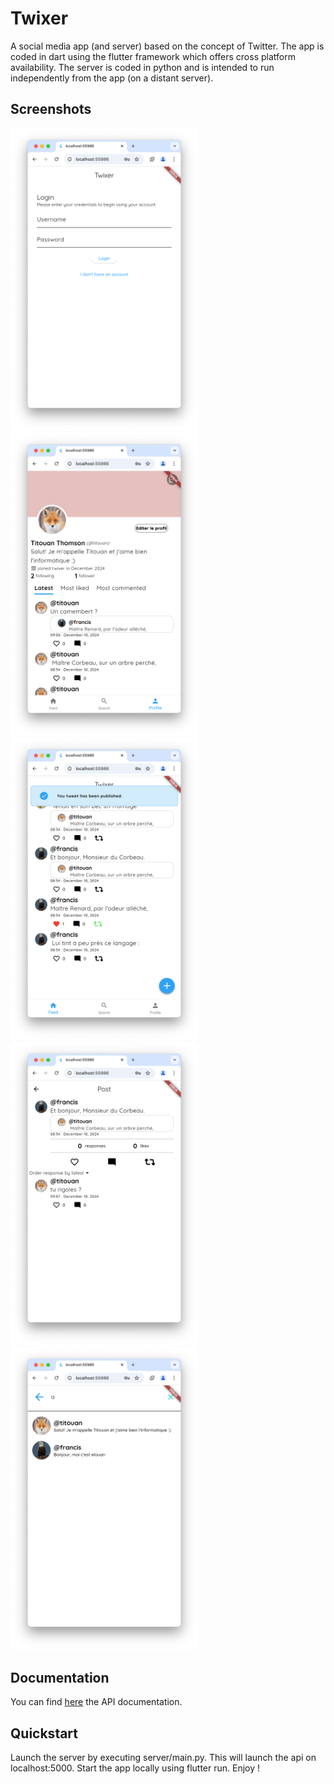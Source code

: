 # Twixer
A social media app (and server) based on the concept of Twitter.
The app is coded in dart using the flutter framework which offers cross platform availability. The server is coded in python and is intended to run independently from the app (on a distant server).

## Screenshots

<img src="Screenshots/withoutline/1.png" width="300" /> <img src="Screenshots/withoutline/2.png" width="300" />
<img src="Screenshots/withoutline/3.png" width="300" />
<img src="Screenshots/withoutline/4.png" width="300" />
<img src="Screenshots/withoutline/5.png" width="300" />

## Documentation

You can find [here](Server/doc.md) the API documentation.

## Quickstart

Launch the server by executing server/main.py. This will launch the api on localhost:5000. Start the app locally using flutter run.
Enjoy !
